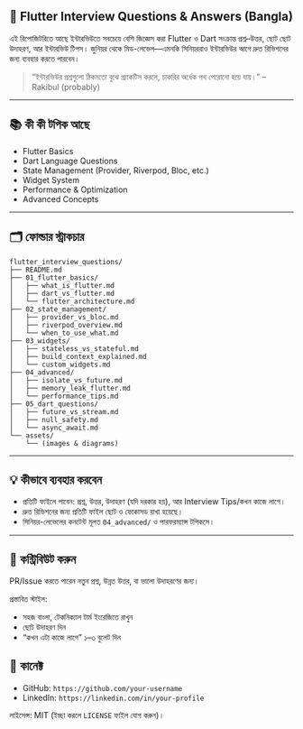 ## 🚀 Flutter Interview Questions & Answers (Bangla)

এই রিপোজিটরিতে আছে ইন্টারভিউতে সবচেয়ে বেশি জিজ্ঞেস করা Flutter ও Dart সংক্রান্ত প্রশ্ন–উত্তর, ছোট ছোট উদাহরণ, আর ইন্টারভিউ টিপস। জুনিয়র থেকে মিড-লেভেল—এমনকি সিনিয়ররাও ইন্টারভিউর আগে দ্রুত রিভিশনের জন্য ব্যবহার করতে পারবেন।

> “ইন্টারভিউর প্রশ্নগুলো ঠিকমতো বুঝে প্র্যাকটিস করলে, চাকরির অর্ধেক পথ পেরোনো হয়ে যায়।” – Rakibul (probably)

---

## 📚 কী কী টপিক আছে

- Flutter Basics
- Dart Language Questions
- State Management (Provider, Riverpod, Bloc, etc.)
- Widget System
- Performance & Optimization
- Advanced Concepts

---

## 🗂️ ফোল্ডার স্ট্রাকচার

```
flutter_interview_questions/
├── README.md
├── 01_flutter_basics/
│   ├── what_is_flutter.md
│   ├── dart_vs_flutter.md
│   └── flutter_architecture.md
├── 02_state_management/
│   ├── provider_vs_bloc.md
│   ├── riverpod_overview.md
│   └── when_to_use_what.md
├── 03_widgets/
│   ├── stateless_vs_stateful.md
│   ├── build_context_explained.md
│   └── custom_widgets.md
├── 04_advanced/
│   ├── isolate_vs_future.md
│   ├── memory_leak_flutter.md
│   └── performance_tips.md
├── 05_dart_questions/
│   ├── future_vs_stream.md
│   ├── null_safety.md
│   └── async_await.md
└── assets/
    └── (images & diagrams)
```

---

## 💡 কীভাবে ব্যবহার করবেন

- প্রতিটি ফাইলে পাবেন: প্রশ্ন, উত্তর, উদাহরণ (যদি দরকার হয়), আর Interview Tips/কখন কাজে লাগে।
- দ্রুত রিভিশনের জন্য প্রতিটি ফাইল ছোট ও ফোকাসড রাখা হয়েছে।
- সিনিয়র-লেভেলের কনটেন্ট মূলত `04_advanced/` ও পারফরম্যান্স টপিকসে।

---

## 🤝 কন্ট্রিবিউট করুন

PR/Issue করতে পারেন নতুন প্রশ্ন, উন্নত উত্তর, বা ভালো উদাহরণের জন্য।

প্রস্তাবিত স্টাইল:

- সহজ বাংলা, টেকনিক্যাল টার্ম ইংরেজিতে রাখুন
- ছোট উদাহরণ দিন
- “কখন এটা কাজে লাগে” ১–৩ বুলেট দিন



## 📩 কানেক্ট

- GitHub: `https://github.com/your-username`
- LinkedIn: `https://linkedin.com/in/your-profile`

লাইসেন্স: MIT (ইচ্ছা করলে `LICENSE` ফাইল যোগ করুন)।


